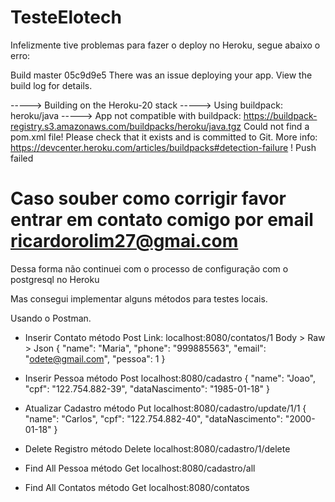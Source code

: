 # TesteElotech

Infelizmente tive problemas para fazer o deploy no Heroku, segue abaixo o erro:

Build master 05c9d9e5
There was an issue deploying your app. View the build log for details.

-----> Building on the Heroku-20 stack
-----> Using buildpack: heroku/java
-----> App not compatible with buildpack: https://buildpack-registry.s3.amazonaws.com/buildpacks/heroku/java.tgz
       Could not find a pom.xml file! Please check that it exists and is committed to Git.
       More info: https://devcenter.heroku.com/articles/buildpacks#detection-failure
 !     Push failed

# Caso souber como corrigir favor entrar em contato comigo por email ricardorolim27@gmai.com

Dessa forma não continuei com o processo de configuração com o postgresql no Heroku

Mas consegui implementar alguns métodos para testes locais.

Usando o Postman.

* Inserir Contato método Post
Link: localhost:8080/contatos/1
Body > Raw > Json
{
   "name": "Maria",
   "phone": "999885563",
   "email": "odete@gmail.com",
   "pessoa": 1
}

* Inserir Pessoa método Post
localhost:8080/cadastro
{
    "name": "Joao",
    "cpf": "122.754.882-39",
    "dataNascimento": "1985-01-18"
}

* Atualizar Cadastro método Put
localhost:8080/cadastro/update/1/1
{
    "name": "Carlos",
    "cpf": "122.754.882-40",
    "dataNascimento": "2000-01-18"
}

* Delete Registro método Delete
localhost:8080/cadastro/1/delete

* Find All Pessoa método Get
localhost:8080/cadastro/all

* Find All Contatos método Get
localhost:8080/contatos
